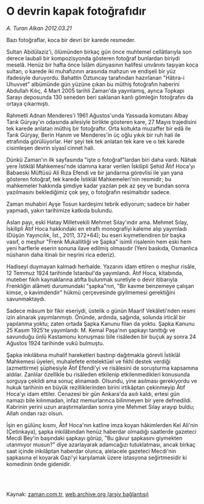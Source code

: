 # O devrin kapak fotoğrafıdır

*A. Turan Alkan 2012.03.21*

<td class="columnist-detail">
<p>Bazı fotoğraflar, koca bir devri bir karede resmeder.</p>
<p>
<div id="haberMetinDiv">
<p>Sultan Abdülaziz'i, ölümünden birkaç gün önce muhtemel cellâtlarıyla son derece laubali bir kompozisyonda gösteren fotoğraf bunlardan biriydi meselâ. Henüz bir hafta önce İslâm dünyasının halifesi unvânını taşıyan koca sultan, o karede iki muhafızının arasında mahzun ve endişeli bir yüz ifadesiyle duruyordu. Bahattin Öztuncay tarafından hazırlanan "Hâtıra-i Uhuvvet" albümünde gün yüzüne çıkan bu müthiş fotoğrafın haberini Abdullah Kılıç, 4 Mart 2005 tarihli Zaman'da yayınlamış, ayrıca Topkapı Sarayı deposunda 130 seneden beri saklanan kanlı gömleğin fotoğrafını da ortaya çıkarmıştı.
<p>Rahmetli Adnan Menderes'i 1961 Ağustos'unda Yassıada komutanı Albay Tarık Güryay'ın odasında ailesiyle birlikte gösteren kare, 27 Mayıs trajedisini tek karede anlatan müthiş bir fotoğraftır. Orta koltukta muzaffer bir edâ ile Tarık Güryay, Berin Hanım ve Menderes'in üç oğlu yıkık bir ruh hali ile etrafında görülüyorlar. Her şeyi tek tek anlatan tek kare ve o tek karede cisimleşen devrin siyasî cinnet hali.
<p>Dünkü Zaman'ın ilk sayfasında "işte o fotoğraf"lardan biri daha vardı. Nâhak yere İstiklâl Mahkemesi'nde idamına karar verilen İskilipli Şehid Âtıf Hoca'yı Babaeski Müftüsü Ali Rıza Efendi ve bir jandarma görevlisi ile yan yana gösteren fotoğraf, tek karede İstiklâl Mahkemeleri'nin resmidir; bu mahkemeler hakkında şimdiye kadar yazılan pek az şey ve bundan sonra yazılmasını beklediğimiz çok şey, o fotoğrafın resimaltıdır sadece.
<p>Zaman muhabiri Ayşe Tosun kardeşimi tebrik ediyorum; sadece bir haber yapmadı, yakın tarihimize katkıda bulundu.
<p>Aslan payı, eski Hatay Milletvekili Mehmet Sılay'ındır ama. Mehmet Sılay, İskilipli Âtıf Hoca hakkındaki en etraflı monografiyi kaleme alıp yayımladı (Düşün Yayıncılık, İst., 2011, 372+64); bu eseri kıymetlendiren bir başka vasıf, o meşhur "Frenk Mukallitliği ve Şapka" isimli risalenin hem eski hem yeni harflerle eserin sonuna ilave edilmiş olmasıdır (Yeni baskıda, Osmanlıca nüshanın daha itinalı bir neşrini rica ederiz).
<p>Hadiseyi duymayan kalmadı herhalde. Yazarını idam ettiren o meşhur risâle, 12 Temmuz 1924 tarihinde İstanbul'da yayımlandı. Âtıf Hoca, kitabında, muteber fıkıh kaynaklarına atıfta bulunmak suretiyle o devir itibarıyla Frenkliğin alâmeti durumundaki "şapka"nın, "Bir kavme benzemeye çalışan kimse, o kavimdendir" hükmü çerçevesinde giyilmemesi gerektiğini savunmaktaydı.
<p>Sadece mâsum bir fikir eseriydi, üstelik o günün Maarif Vekâleti'nden resmi izin alınarak yayımlanmıştı. Önünde, ardında, sağında, solunda irticâî bir yapılanma yoktu; zaten ortada Şapka Kanunu filan da yoktu. Şapka Kanunu 25 Kasım 1925'te yayımlandı. M. Kemal Paşa'nın şapkayı tanıttığı ve savunduğu ünlü Kastamonu konuşması bile risâleden bir buçuk ay sonra 24 Ağustos 1924 tarihinde vukû bulmuştu.
<p>Şapka inkılâbına muhalif hareketleri bastırıp dağıtmakla görevli İstiklâl Mahkemesi üyeleri, muhalefete entelektüel ve fıkhî destek verdiği (azmettirme) şüphesiyle Âtıf Efendi'yi ve risâlesini de soruşturma kapsamına aldılar. Zanlılar özellikle bu risâleden etkilenip etkilenmedikleri konusunda sorguya çekildi ama sonuç alınamadı. Olsundu, yine asılması gerekiyordu ve hukuk tarihinin en büyük rezilliklerinden birini irtikâptan çekinmeyip Âtıf Hoca'yı idam ettiler. Cenazesi bir gün Ankara'da asılı kaldı, ertesi gün namazı bile kılınmadan, infaz memurlarınca bilinmeyen bir yere defnedildi. Kabrinin yerini uzun araştırmalardan sonra yine Mehmet Sılay arayıp buldu; Allah ondan razı olsun.
<p>İşin en gülünç kısmı, Âtıf Hoca'nın katline imza koyan hâkimlerden Kel Ali'nin (Çetinkaya), şapka inkılâbından henüz haberdar olmadığı saatlerde gazeteci Mecdi Bey'in başındaki şapkayı görüp, "Bu gâvur şapkasını giymekten utanmıyor musun?" diye azarlayarak adamcağızı tutuklatması, ancak birkaç saat içinde inkılâptan haberdar olunca, alelacele gazeteci Mecdi'nin şapkasına el koyarak Gazi'yi karşılamak üzere istasyona seğirtmesidir ki komedinin önde gidenidir. </p></p></p></p></p></p></p></p></p></div>
</p>


<p><br>
		 </br></p></td>

Kaynak: [zaman.com.tr](http://zaman.com.tr/yazar.do?yazino=1261770), [web.archive.org (arşiv bağlantısı)](http://web.archive.org/web/20120324164401/http://zaman.com.tr:80/yazar.do?yazino=1261770)
